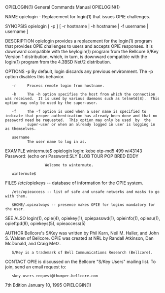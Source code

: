 OPIELOGIN(1)                                                                               General Commands Manual                                                                               OPIELOGIN(1)



NAME
       opielogin - Replacement for login(1) that issues OPIE challenges.


SYNOPSIS
       opielogin [ -p ] [ -r hostname | -h hostname | -f username
       | username ]


DESCRIPTION
       opielogin  provides a replacement for the login(1) program that provides OPIE challenges to users and accepts OPIE responses. It is downward compatible with the keylogin(1) program from the Bellcore
       S/Key Version 1 distribution, which, in turn, is downward compatible with the login(1) program from the 4.3BSD Net/2 distribution.


OPTIONS
       -p     By default, login discards any previous environment.  The -p option disables this behavior.

       -r     Process remote login from hostname.

       -h     The -h option specifies the host from which the connection was received.  It is used by various daemons such as telnetd(8).  This option may only be used by the super-user.

       -f     The -f option is used when a user name is specified to indicate that proper authentication has already been done and that no password need be requested.  This option may only be used  by  the
              super-user or when an already logged in user is logging in as themselves.

       username
              The user name to log in as.

EXAMPLE
       wintermute$ opielogin
       login: kebe
       otp-md5 499 wi43143
       Password: (echo on)
       Password:SLY BLOB TOUR POP BRED EDDY

                      Welcome to wintermute.

       wintermute$

FILES
       /etc/opiekeys -- database of information for the OPIE system.

       /etc/opieaccess -- list of safe and unsafe networks and masks to go with them.

       $HOME/.opiealways -- presence makes OPIE for logins mandatory for the user.


SEE ALSO
       login(1), opie(4), opiekey(1), opiepasswd(1), opieinfo(1), opiesu(1), opieftpd(8), opiekeys(5), opieaccess(5)


AUTHOR
       Bellcore's S/Key was written by Phil Karn, Neil M. Haller, and John S. Walden of Bellcore. OPIE was created at NRL by Randall Atkinson, Dan McDonald, and Craig Metz.

       S/Key is a trademark of Bell Communications Research (Bellcore).


CONTACT
       OPIE is discussed on the Bellcore "S/Key Users" mailing list. To join, send an email request to:

       skey-users-request@thumper.bellcore.com



7th Edition                                                                                    January 10, 1995                                                                                  OPIELOGIN(1)
